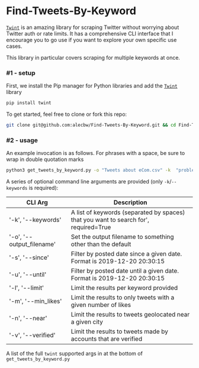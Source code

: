 # Find-Tweets-By-Keyword

[`Twint`](https://github.com/twintproject/twint) is an amazing library for scraping Twitter without worrying about Twitter auth or rate limits. It has a comprehensive CLI interface that I encourage you to go use if you want to explore your own specific use cases.

This library in particular covers scraping for multiple keywords at once.

### \#1 - setup

First, we install the Pip manager for Python libraries and add the [`Twint`](https://github.com/twintproject/twint) library
```bash
pip install twint
```

To get started, feel free to clone or fork this repo: 
```bash
git clone git@github.com:alecbw/Find-Tweets-By-Keyword.git && cd Find-Tweets-By-Keyword
```

### \#2 - usage

An example invocation is as follows. For phrases with a space, be sure to wrap in double quotation marks
```bash
python3 get_tweets_by_keyword.py -o "Tweets about eCom.csv" -k  "problem with magento" "shopify bug" woocommerce -l 10
```

A series of optional command line arguments are provided (only `-k`/`--keywords` is required):

| CLI Arg                   | Description                                                                           
|---------------------------|-------------------------------------------------------------------------------------------
| '-k', '--keywords'        | A list of keywords (separated by spaces) that you want to search for', required=True
| '-o', '--output_filename' | Set the output filename to something other than the default                             
| '-s', '--since'           | Filter by posted date since a given date. Format is 2019-12-20 20:30:15
| '-u', '--until'           | Filter by posted date until a given date. Format is 2019-12-20 20:30:15
| '-l', '--limit'           | Limit the results per keyword provided                          
| '-m', '--min_likes'       | Limit the results to only tweets with a given number of likes       
| '-n', '--near'            | Limit the results to tweets geolocated near a given city            
| '-v', '--verified'        | Limit the results to tweets made by accounts that are verified       

A list of the full `twint` supported args in at the bottom of `get_tweets_by_keyword.py`
